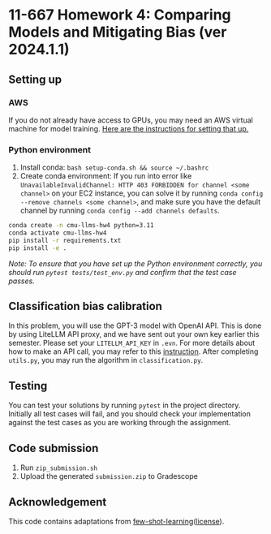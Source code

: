 # 11-667 Homework 4: Comparing Models and Mitigating Bias (ver 2024.1.1)

## Setting up

### AWS
If you do not already have access to GPUs, you may need an AWS virtual
  machine for model training.
[Here are the instructions for setting that up.](https://docs.google.com/presentation/d/1Tw_klO84R9G7CZ3cINAKgy4BfdNm-8dlnRXSBIVD_3A/edit?usp=sharing) 

### Python environment
1. Install conda: `bash setup-conda.sh && source ~/.bashrc`
2. Create conda environment:
   If you run into error like `UnavailableInvalidChannel: HTTP 403 FORBIDDEN for channel <some channel>` on your EC2 instance, you can solve it by running `conda config --remove channels <some channel>`, and make sure you have the default channel by running `conda config --add channels defaults`.
```bash
conda create -n cmu-llms-hw4 python=3.11
conda activate cmu-llms-hw4
pip install -r requirements.txt
pip install -e .
```

*Note: To ensure that you have set up the Python environment correctly, you should run
`pytest tests/test_env.py` and confirm that the test case passes.*

## Classification bias calibration
In this problem, you will use the GPT-3 model with OpenAI API. This is done by using LiteLLM API proxy, and we have sent out your own key earlier this semester. Please set your `LITELLM_API_KEY` in `.evn`. For more details about how to make an API call, you may refer to this [instruction](https://docs.google.com/document/d/1RpNCBoBVqSPvo4tD5LCjxkTT2UEo4_KJPfqYEl0Fs-I/edit?tab=t.0). After completing `utils.py`, you may run the algorithm in `classification.py`.

## Testing
You can test your solutions by running `pytest` in the project directory. Initially all test cases will fail, and you should check your implementation against the test cases as you are working through the assignment.

## Code submission
1. Run `zip_submission.sh`
2. Upload the generated `submission.zip` to Gradescope


## Acknowledgement
This code contains adaptations from [few-shot-learning](https://github.com/tonyzhaozh/few-shot-learning)([license](copyright/few-shot-learning)).